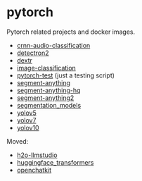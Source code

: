 # pytorch
Pytorch related projects and docker images.

* [crnn-audio-classification](crnn-audio-classification)
* [detectron2](detectron2)
* [dextr](dextr)
* [image-classification](image-classification)
* [pytorch-test](pytorch-test) (just a testing script)
* [segment-anything](segment-anything)
* [segment-anything-hq](segment-anything-hq)
* [segment-anything2](segment-anything2)
* [segmentation_models](segmentation_models)
* [yolov5](yolov5)
* [yolov7](yolov7)
* [yolov10](yolov10)

Moved:

* [h2o-llmstudio](https://github.com/waikato-llm/h2o-llmstudio)
* [huggingface_transformers](https://github.com/waikato-llm/huggingface_transformers)
* [openchatkit](https://github.com/waikato-llm/openchatkit)
